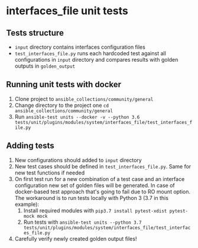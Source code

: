 # interfaces_file unit tests

## Tests structure

- `input` directory contains interfaces configuration files
- `test_interfaces_file.py` runs each hardcoded test against all configurations in `input` directory and compares results with golden outputs in `golden_output`

## Running unit tests with docker

1. Clone project to `ansible_collections/community/general`
2. Change directory to the project one `cd ansible_collections/community/general`
3. Run `ansible-test units --docker -v --python 3.6 tests/unit/plugins/modules/system/interfaces_file/test_interfaces_file.py`

## Adding tests

1. New configurations should added to `input` directory
2. New test cases should be defined in `test_interfaces_file.py`. Same for new test functions if needed
3. On first test run for a new combination of a test case and an interface configuration new set of golden files will be generated. In case of docker-based test approach that's going to fail due to RO mount option. The workaround is to run tests locally with Python 3 (3.7 in this example):
    1. Install required modules with `pip3.7 install pytest-xdist pytest-mock mock`
    3. Run tests with `ansible-test units --python 3.7 tests/unit/plugins/modules/system/interfaces_file/test_interfaces_file.py`
4. Carefully verify newly created golden output files!
